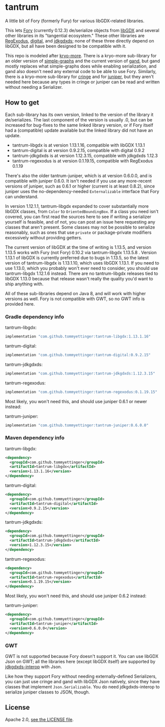 # tantrum

A little bit of Fory (formerly Fury) for various libGDX-related libraries.

This lets [Fory](https://fory.apache.org) (currently 0.12.3) de/serialize objects from [libGDX](https://libgdx.com)
and several other libraries in its "tangential ecosystem." These other libraries are
[RegExodus](https://github.com/tommyettinger/RegExodus), [digital](https://github.com/tommyettinger/digital),
and [jdkgdxds](https://github.com/tommyettinger/jdkgdxds); none of these three directly depend on libGDX, but all have been
designed to be compatible with it.

This repo is modeled after [kryo-more](https://github.com/tommyettinger/kryo-more). There is a kryo-more sub-library
for an older version of [simple-graphs](https://github.com/earlygrey/simple-graphs) and the current version of
[gand](https://github.com/tommyettinger/gand), but gand mostly replaces what simple-graphs does while enabling
serialization, and gand also doesn't need any external code to be able to use Fory.
Similarly, there is a kryo-more sub-library for [cringe](https://github.com/tommyettinger/cringe) and for
[juniper](https://github.com/tommyettinger/juniper), but they aren't
needed here because any types in cringe or juniper can be read and written without
needing a Serializer.

## How to get

Each sub-library has its own version, linked to the version of the library it de/serializes.
The last component of the version is usually .0, but can be increased for bug-fixes to the same linked library version,
or if Fory itself had a (compatible) update available but the linked library did not have an update.

  - tantrum-libgdx is at version 1.13.1.16, compatible with libGDX 1.13.1
  - tantrum-digital is at version 0.9.2.15, compatible with digital 0.9.2
  - tantrum-jdkgdxds is at version 1.12.3.15, compatible with jdkgdxds 1.12.3
  - tantrum-regexodus is at version 0.1.19.15, compatible with RegExodus 0.1.19

There's also the older tantrum-juniper, which is at version 0.6.0.0, and is compatible with juniper 0.6.0.
It isn't needed if you use any more-recent versions of juniper, such as 0.6.1 or higher (current is at least 0.8.2),
since juniper uses the no-dependency-needed `Externalizable` interface that Fory can understand.

In version 1.12.1.1, tantrum-libgdx expanded to cover substantially more libGDX classes, from `Color` to
`OrientedBoundingBox`. If a class you need isn't covered, you can first read the sources here to see if writing a
serializer yourself is feasible, and of not, you can post an issue here requesting any classes that aren't present.
Some classes may not be possible to serialize reasonably, such as ones that use `private` or package-private
modifiers excessively without providing getters.

The current version of libGDX at the time of writing is 1.13.5, and version 1.13.5 works with Fury (not Fory) 0.10.2 via
tantrum-libgdx 1.13.5.8 . Version 1.13.1 of libGDX is currently preferred due to bugs in 1.13.5, so the latest version
of tantrum-libgdx is 1.13.1.10, which uses libGDX 1.13.1. If you need to use 1.13.0, which you probably won't ever need
to consider, you should use tantrum-libgdx 1.12.1.6 instead. There are no tantrum-libgdx releases tied to libGDX 1.13.0
because that release wasn't really the quality you'd want to ship anything with.

All of these sub-libraries depend on Java 8, and will work with higher versions as well. Fory is not compatible with
GWT, so no GWT info is provided here.

### Gradle dependency info

tantrum-libgdx:

```gradle
implementation "com.github.tommyettinger:tantrum-libgdx:1.13.1.16"
```

tantrum-digital:

```gradle
implementation "com.github.tommyettinger:tantrum-digital:0.9.2.15"
```

tantrum-jdkgdxds:

```gradle
implementation "com.github.tommyettinger:tantrum-jdkgdxds:1.12.3.15"
```

tantrum-regexodus:

```gradle
implementation "com.github.tommyettinger:tantrum-regexodus:0.1.19.15"
```

Most likely, you won't need this, and should use juniper 0.6.1 or newer instead:

tantrum-juniper:

```gradle
implementation "com.github.tommyettinger:tantrum-juniper:0.6.0.0"
```

### Maven dependency info

tantrum-libgdx:

```xml
<dependency>
  <groupId>com.github.tommyettinger</groupId>
  <artifactId>tantrum-libgdx</artifactId>
  <version>1.13.1.16</version>
</dependency>
```

tantrum-digital:

```xml
<dependency>
  <groupId>com.github.tommyettinger</groupId>
  <artifactId>tantrum-digital</artifactId>
  <version>0.9.2.15</version>
</dependency>
```

tantrum-jdkgdxds:

```xml
<dependency>
  <groupId>com.github.tommyettinger</groupId>
  <artifactId>tantrum-jdkgdxds</artifactId>
  <version>1.12.3.15</version>
</dependency>
```

tantrum-regexodus:

```xml
<dependency>
  <groupId>com.github.tommyettinger</groupId>
  <artifactId>tantrum-regexodus</artifactId>
  <version>0.1.19.15</version>
</dependency>
```

Most likely, you won't need this, and should use juniper 0.6.2 instead:

tantrum-juniper:

```xml
<dependency>
  <groupId>com.github.tommyettinger</groupId>
  <artifactId>tantrum-juniper</artifactId>
  <version>0.6.0.0</version>
</dependency>
```

### GWT

GWT is not supported because Fory doesn't support it. You can use libGDX Json on GWT;
all the libraries here (except libGDX itself) are supported by [jdkgdxds-interop](https://github.com/tommyettinger/jdkgdxds_interop) with Json.

Like how they support Fory without needing externally-defined Serializers, you can just use cringe
and gand with libGDX Json natively, since they have classes that implement `Json.Serializable`.
You do need jdkgdxds-interop to serialize juniper classes to JSON, though.

## License

Apache 2.0, [see the LICENSE file](LICENSE).